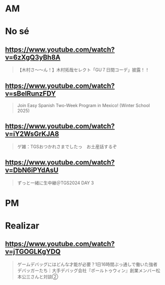 # AM
# No sé

## https://www.youtube.com/watch?v=6zXgQ3yBh8A

> 【木村さ〜〜ん！】木村拓哉セレクト「GU７日間コーデ」披露！！ 

## https://www.youtube.com/watch?v=sBelRunzFDY

> Join Easy Spanish Two-Week Program in Mexico! (Winter School 2025) 

## https://www.youtube.com/watch?v=iY2WsGrKJA8

> ゲ雑：TGSおつかれさまでしたっ　お土産話するぞ 

## https://www.youtube.com/watch?v=DbN6iPYdAsU 

> ずっと一緒に生中継＠TGS2024 DAY 3 

# PM
# Realizar

## https://www.youtube.com/watch?v=jTGOGLKgYDQ

> ゲームデバッグにはどんな才能が必要？1日16時間ぶっ通しで働いた強者デバッガーたち｜大手デバッグ会社『ポールトゥウィン』創業メンバー松本公三さんと対談② 
